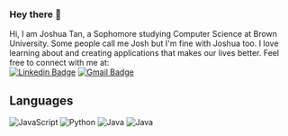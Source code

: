 ### Hey there 👋

Hi, I am Joshua Tan, a Sophomore studying Computer Science at Brown University. Some people call me Josh but I'm fine with Joshua too. I love learning about and creating applications that makes our lives better. Feel free to connect with me at:\
[![Linkedin Badge](https://img.shields.io/badge/-Joshua-blue?style=flat-square&logo=Linkedin&logoColor=white&link=https://www.linkedin.com/in/joshuatan313/)](https://www.linkedin.com/in/joshuatan313/)
[![Gmail Badge](https://img.shields.io/badge/-joshua_tan@brown.edu-c14438?style=flat-square&logo=Gmail&logoColor=white&link=mailto:joshua_tan@brown.edu)](mailto:joshua_tan@brown.edu)

## Languages
![JavaScript](https://img.shields.io/badge/-JavaScript-black?style=flat-square&logo=javascript)
![Python](https://img.shields.io/badge/-Python-black?style=flat-square&logo=Python)
![Java](https://img.shields.io/badge/-java-black?style=flat-square&logo=java)
![Java](https://img.shields.io/badge/-C-black?style=flat-square&logo=C)

<!--
**tanjoshua/tanjoshua** is a ✨ _special_ ✨ repository because its `README.md` (this file) appears on your GitHub profile.

Here are some ideas to get you started:

- 🔭 I’m currently working on ...
- 🌱 I’m currently learning ...
- 👯 I’m looking to collaborate on ...
- 🤔 I’m looking for help with ...
- 💬 Ask me about ...
- 📫 How to reach me: ...
- 😄 Pronouns: ...
- ⚡ Fun fact: ...
-->
